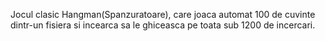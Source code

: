 Jocul clasic Hangman(Spanzuratoare), care joaca automat 100 de cuvinte dintr-un fisiera si incearca sa le ghiceasca pe toata sub 1200 de incercari.
